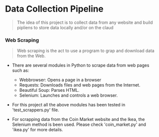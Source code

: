 # Data Collection Pipeline

> The idea of this project is to collect data from any website and build pipliens to store data locally and/or on the claud

### Web Scraping

> Web scraping is the act to use a program to grap and download data from the Web.

- There are several modules in Python to scrape data from web pages such as:
    - Webbrowser: Opens a page in a browser
    - Requests: Downloads files and web pages from the Internet.
    - Beautiful Soup: Parses HTML.
    - Selenium: Launches and controls a web browser.

- For this project all the above modules has been tested in 'test_scrappers.py' file.

- For scrapping data from the Coin Market website and the Ikea, the Selenium method is been used. Please check 'coin_market.py' and 'ikea.py' for more details.


